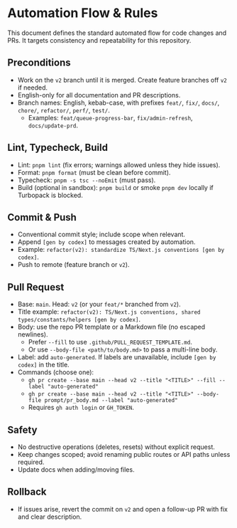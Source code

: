 # Automation Flow & Rules

This document defines the standard automated flow for code changes and PRs. It targets consistency and repeatability for this repository.

## Preconditions
- Work on the `v2` branch until it is merged. Create feature branches off `v2` if needed.
- English-only for all documentation and PR descriptions.
- Branch names: English, kebab-case, with prefixes `feat/`, `fix/`, `docs/`, `chore/`, `refactor/`, `perf/`, `test/`.
  - Examples: `feat/queue-progress-bar`, `fix/admin-refresh`, `docs/update-prd`.

## Lint, Typecheck, Build
- Lint: `pnpm lint` (fix errors; warnings allowed unless they hide issues).
- Format: `pnpm format` (must be clean before commit).
- Typecheck: `pnpm -s tsc --noEmit` (must pass).
- Build (optional in sandbox): `pnpm build` or smoke `pnpm dev` locally if Turbopack is blocked.

## Commit & Push
- Conventional commit style; include scope when relevant.
- Append `[gen by codex]` to messages created by automation.
- Example: `refactor(v2): standardize TS/Next.js conventions [gen by codex]`.
- Push to remote (feature branch or `v2`).

## Pull Request
- Base: `main`. Head: `v2` (or your `feat/*` branched from `v2`).
- Title example: `refactor(v2): TS/Next.js conventions, shared types/constants/helpers [gen by codex]`.
- Body: use the repo PR template or a Markdown file (no escaped newlines).
  - Prefer `--fill` to use `.github/PULL_REQUEST_TEMPLATE.md`.
  - Or use `--body-file <path/to/body.md>` to pass a multi-line body.
- Label: add `auto-generated`. If labels are unavailable, include `[gen by codex]` in the title.
- Commands (choose one):
  - `gh pr create --base main --head v2 --title "<TITLE>" --fill --label "auto-generated"`
  - `gh pr create --base main --head v2 --title "<TITLE>" --body-file prompt/pr_body.md --label "auto-generated"`
  - Requires `gh auth login` or `GH_TOKEN`.

## Safety
- No destructive operations (deletes, resets) without explicit request.
- Keep changes scoped; avoid renaming public routes or API paths unless required.
- Update docs when adding/moving files.

## Rollback
- If issues arise, revert the commit on `v2` and open a follow-up PR with fix and clear description.
